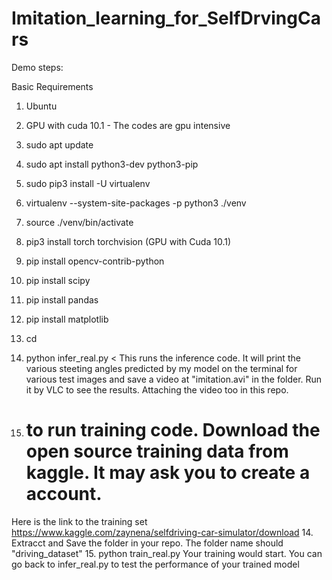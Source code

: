 # Imitation_learning_for_SelfDrvingCars


Demo steps:

Basic Requirements
1. Ubuntu
2. GPU with cuda 10.1 - The codes are gpu intensive

1. sudo apt update
2. sudo apt install python3-dev python3-pip
3. sudo pip3 install -U virtualenv
4. virtualenv --system-site-packages -p python3 ./venv
5. source ./venv/bin/activate
6. pip3 install torch torchvision (GPU with Cuda 10.1)
7. pip install opencv-contrib-python
8. pip install scipy
9. pip install pandas
10. pip install matplotlib
11. cd <repository>
12. python infer_real.py
< This runs the inference code. It will print the various steeting angles predicted by my model on the terminal for various test images and save a video at "imitation.avi" in the folder. Run it by VLC to see the results. Attaching the video too in this repo.
13. # to run training code. Download the open source training data from kaggle. It may ask you to create a account.
Here is the link to the training set https://www.kaggle.com/zaynena/selfdriving-car-simulator/download
14. Extracct and Save the folder in your repo. The folder name should "driving_dataset"
15. python train_real.py
Your training would start. You can go back to infer_real.py to test the performance of your trained model
